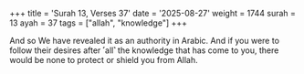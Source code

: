 +++
title = 'Surah 13, Verses 37'
date = '2025-08-27'
weight = 1744
surah = 13
ayah = 37
tags = ["allah", "knowledge"]
+++

And so We have revealed it as an authority in Arabic. And if you were to follow their desires after ˹all˺ the knowledge that has come to you, there would be none to protect or shield you from Allah.
